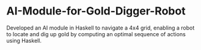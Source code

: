 # AI-Module-for-Gold-Digger-Robot
Developed an AI module in Haskell to navigate a 4x4 grid, enabling a robot to locate and dig up gold by computing an optimal sequence of actions using Haskell.
